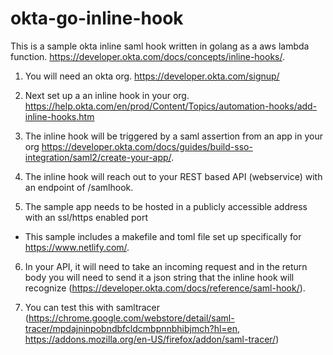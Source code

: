 # okta-go-inline-hook

This is a sample okta inline saml hook written in golang as a aws lambda function.  https://developer.okta.com/docs/concepts/inline-hooks/.  

1) You will need an okta org.  https://developer.okta.com/signup/

2) Next set up a an inline hook in your org. https://help.okta.com/en/prod/Content/Topics/automation-hooks/add-inline-hooks.htm

3) The inline hook will be triggered by a saml assertion from an app in your org https://developer.okta.com/docs/guides/build-sso-integration/saml2/create-your-app/. 

4) The inline hook will reach out to your REST based API (webservice) with an endpoint of /samlhook.

5) The sample app needs to be hosted in a publicly accessible address with an ssl/https enabled port 
  - This sample includes a makefile and toml file set up specifically for https://www.netlify.com/.

6) In your API, it will need to take an incoming request and in the return body you will need to send it a json string that the inline hook will recognize (https://developer.okta.com/docs/reference/saml-hook/).

7) You can test this with samltracer (https://chrome.google.com/webstore/detail/saml-tracer/mpdajninpobndbfcldcmbpnnbhibjmch?hl=en, https://addons.mozilla.org/en-US/firefox/addon/saml-tracer/)
